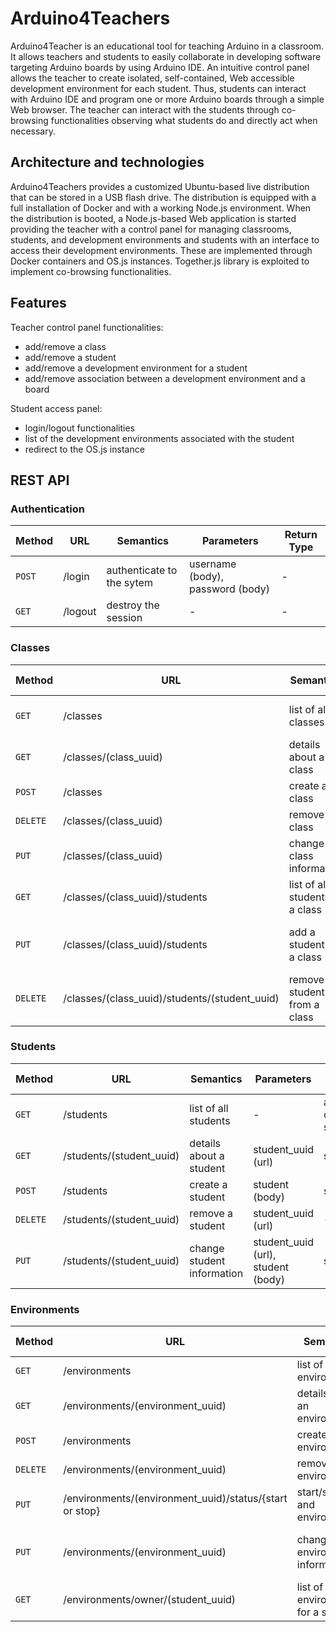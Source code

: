# Arduino4Teachers
Arduino4Teacher is an educational tool for teaching Arduino in a classroom. It allows teachers and students to easily collaborate in developing software targeting Arduino boards by using Arduino IDE. An intuitive control panel allows the teacher to create isolated, self-contained, Web accessible development environment for each student. Thus, students can interact with Arduino IDE and program one or more Arduino boards through a simple Web browser. The teacher can interact with the students through co-browsing functionalities observing what students do and directly act when necessary. 

## Architecture and technologies
Arduino4Teachers provides a customized Ubuntu-based live distribution that can be stored in a USB flash drive. The distribution is equipped with a full installation of Docker and with a working Node.js environment. When the distribution is booted, a Node.js-based Web application is started providing the teacher with a control panel for managing classrooms, students, and development environments and students with an interface to access their development environments. These are implemented through Docker containers and OS.js instances. Together.js library is exploited to implement co-browsing functionalities.

## Features
Teacher control panel functionalities: 

* add/remove a class
* add/remove a student
* add/remove a development environment for a student
* add/remove association between a development environment and a board

Student access panel:

* login/logout functionalities
* list of the development environments associated with the student
* redirect to the OS.js instance

## REST API

### Authentication 

|Method    |URL                                           |Semantics                        |Parameters                            |Return Type                |
|----------|----------------------------------------------|---------------------------------|--------------------------------------|---------------------------|
| `POST`   | /login                                       | authenticate to the sytem       | username (body), password (body)     | -                         | 
| `GET`    | /logout                                      | destroy the session             | -                                    | -                         |


### Classes

|Method    |URL                                           |Semantics                        |Parameters                            |Return Type         |
|----------|----------------------------------------------|---------------------------------|--------------------------------------|--------------------|
| `GET`    | /classes                                     | list of all classes             | -                                    | array of class     | 
| `GET`    | /classes/(class_uuid)                        | details about a class           | class_uuid (url)                     | class              |
| `POST`   | /classes                                     | create a class                  | class (body)                         | class              | 
| `DELETE` | /classes/(class_uuid)                        | remove a class                  | class_uuid (url)                     | -                  | 
| `PUT`    | /classes/(class_uuid)                        | change class information        | class_uuid (url), class (body)       | class              |
| `GET`    | /classes/(class_uuid)/students                | list of all students in a class | class_uuid (url)                     | array of student   |
| `PUT`    | /classes/(class_uuid)/students                | add a student in a class        | class_uuid (url), student (body)     | class              | 
| `DELETE` | /classes/(class_uuid)/students/(student_uuid) | remove a student from a class   | class_uuid (url), student_uuid (url) | class              |   

### Students

|Method    |URL                                           |Semantics                        |Parameters                            |Return Type         |
|----------|----------------------------------------------|---------------------------------|--------------------------------------|--------------------|
| `GET`    | /students                                    | list of all students            | -                                    | array of student   | 
| `GET`    | /students/(student_uuid)                     | details about a student         | student_uuid (url)                   | student            |
| `POST`   | /students                                    | create a student                | student (body)                       | student            | 
| `DELETE` | /students/(student_uuid)                     | remove a student                | student_uuid (url)                   | -                  | 
| `PUT`    | /students/(student_uuid)                     | change student information      | student_uuid (url), student (body)   | student            |

### Environments

|Method    |URL                                                      |Semantics                                 |Parameters                                  |Return Type           |
|----------|---------------------------------------------------------|------------------------------------------|--------------------------------------------|----------------------|
| `GET`    | /environments                                           | list of all environments                 | -                                          | array of environment | 
| `GET`    | /environments/(environment_uuid)                        | details about an environments            | environment_uuid (url)                     | environment          |
| `POST`   | /environments                                           | create an environment                    | environment (body)                         | environment          | 
| `DELETE` | /environments/(environment_uuid)                        | remove an environment                    | environment_uuid (url)                     | -                    | 
| `PUT`    | /environments/(environment_uuid)/status/{start or stop} | start/stop and environment               | environment_uuid (url)                     | environment          | 
| `PUT`    | /environments/(environment_uuid)                        | change environment information           | environment_uuid (url), environment (body) | student              |
| `GET`    | /environments/owner/(student_uuid)                      | list of all the environment for a student| student_uuid (url)                         | array of environment | 


